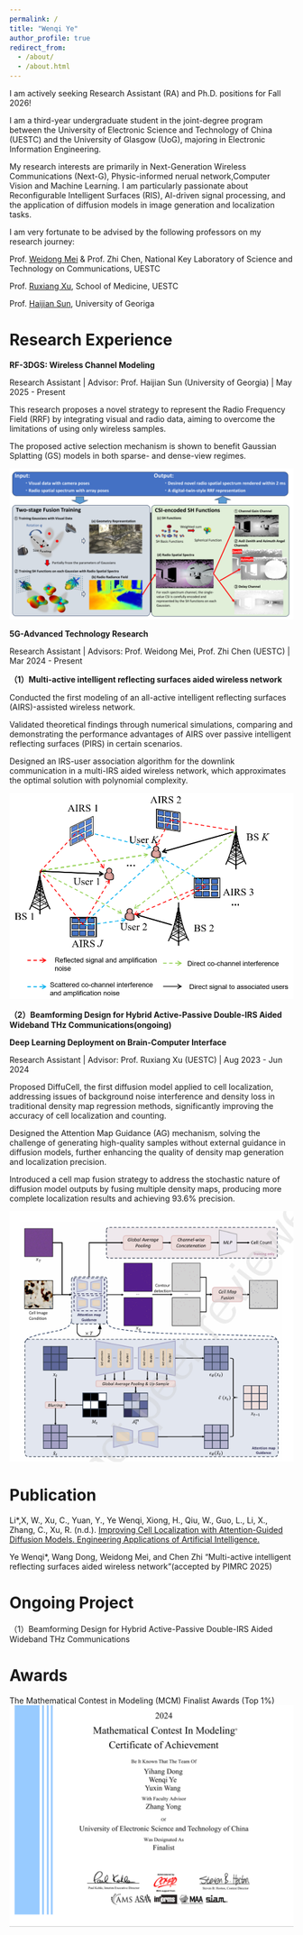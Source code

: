```yaml
---
permalink: /
title: "Wenqi Ye"
author_profile: true
redirect_from: 
  - /about/
  - /about.html
---
```


I am actively seeking Research Assistant (RA) and Ph.D. positions for Fall 2026!

I am a third-year undergraduate student in the joint-degree program between the University of Electronic Science and Technology of China (UESTC) and the University of Glasgow (UoG), majoring in Electronic Information Engineering.

My research interests are primarily in Next-Generation Wireless Communications (Next-G), Physic-informed nerual network,Computer Vision and Machine Learning. I am particularly passionate about Reconfigurable Intelligent Surfaces (RIS), AI-driven signal processing, and the application of diffusion models in image generation and localization tasks.

I am very fortunate to be advised by the following professors on my research journey:

Prof. [Weidong Mei](https://faculty.uestc.edu.cn/meiweidong/zh_CN/index.htm)  & Prof. Zhi Chen, National Key Laboratory of Science and Technology on Communications, UESTC

Prof. [Ruxiang Xu](https://www.med.uestc.edu.cn/info/1310/2343.htm), School of Medicine, UESTC

Prof. [Haijian Sun](https://esi.uga.edu/), University of Georiga



Research Experience
======


**RF-3DGS: Wireless Channel Modeling**

Research Assistant | Advisor: Prof. Haijian Sun (University of Georgia) | May 2025 - Present

This research proposes a novel strategy to represent the Radio Frequency Field (RRF) by integrating visual and radio data, aiming to overcome the limitations of using only wireless samples.

The proposed active selection mechanism is shown to benefit Gaussian Splatting (GS) models in both sparse- and dense-view regimes.


![3DGS](./images/3DRF.png)


**5G-Advanced Technology Research**

Research Assistant | Advisors: Prof. Weidong Mei, Prof. Zhi Chen (UESTC) | Mar 2024 - Present

**（1）Multi-active intelligent reflecting surfaces aided wireless network**

Conducted the first modeling of an all-active intelligent reflecting surfaces (AIRS)-assisted wireless network.

Validated theoretical findings through numerical simulations, comparing and demonstrating the performance advantages of AIRS over passive intelligent reflecting surfaces (PIRS) in certain scenarios.

Designed an IRS-user association algorithm for the downlink communication in a multi-IRS aided wireless network, which approximates the optimal solution with polynomial complexity.

![MAP4](./images/MAP4.png)

**（2）Beamforming Design for Hybrid Active-Passive Double-IRS Aided Wideband THz Communications(ongoing)**


**Deep Learning Deployment on Brain-Computer Interface**

Research Assistant | Advisor: Prof. Ruxiang Xu (UESTC) | Aug 2023 - Jun 2024

Proposed DiffuCell, the first diffusion model applied to cell localization, addressing issues of background noise interference and density loss in traditional density map regression methods, significantly improving the accuracy of cell localization and counting.

Designed the Attention Map Guidance (AG) mechanism, solving the challenge of generating high-quality samples without external guidance in diffusion models, further enhancing the quality of density map generation and localization precision.

Introduced a cell map fusion strategy to address the stochastic nature of diffusion model outputs by fusing multiple density maps, producing more complete localization results and achieving 93.6% precision.

![cell](./images/cell.png)

Publication
======
Li*,X, W., Xu, C., Yuan, Y., Ye Wenqi, Xiong, H., Qiu, W., Guo, L., Li, X., Zhang, C., Xu, R. (n.d.).
[Improving Cell Localization with Attention-Guided Diffusion Models. Engineering Applications of
Artificial Intelligence.](https://papers.ssrn.com/sol3/cf_dev/AbsByAuth.cfm?per_id=7331125)

Ye Wenqi*, Wang Dong, Weidong Mei, and Chen Zhi “Multi-active intelligent reflecting surfaces aided
wireless network”(accepted by PIMRC 2025)

Ongoing Project
======
（1）Beamforming Design for Hybrid Active-Passive Double-IRS Aided Wideband THz Communications

Awards
======
The Mathematical Contest in Modeling (MCM) Finalist Awards (Top 1%)
![award](./images/award.png)
